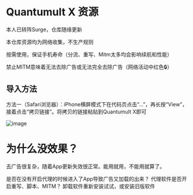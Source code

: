 # Quantumult X 资源
本人已转阵Surge，仓库随缘更新

本仓库资源均为网络收集，不生产规则

按需使用，保证手机寿命（分流、重写、Mitm太多均会影响续航和性能）

禁止MITM意味着无法去除广告或无法完全去除广告（网络活动中红色🔒）

## 导入方法

方法一（Safari浏览器）：iPhone横屏模式下在代码页点击“...”，再长按“View”，接着点击“拷贝链接”。将拷贝的链接粘贴到Quantumult X即可

![image](https://github.com/Du23456/Quantumult-X/assets/127875782/6ab12c3b-7105-4722-9ee6-32e3a9e18812)

# 为什么没效果？
去广告很复杂，随着App更新失效很正常。能用就用，不能用就算了。

是否在没有开启代理的时候进入了App导致广告又加载的出来？
代理软件是否开启重写、脚本、MITM？
卸载软件重新安装试试，或安装旧版软件